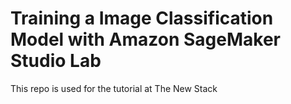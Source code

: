 # Training a Image Classification Model with Amazon SageMaker Studio Lab
This repo is used for the tutorial at The New Stack

